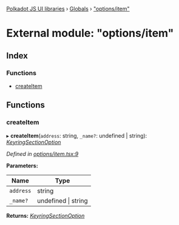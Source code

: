 [Polkadot JS UI libraries](../README.md) › [Globals](../globals.md) › ["options/item"](_options_item_.md)

# External module: "options/item"

## Index

### Functions

* [createItem](_options_item_.md#createitem)

## Functions

###  createItem

▸ **createItem**(`address`: string, `_name?`: undefined | string): *[KeyringSectionOption](../interfaces/_options_types_.keyringsectionoption.md)*

*Defined in [options/item.tsx:9](https://github.com/polkadot-js/ui/blob/391ab513/packages/ui-keyring/src/options/item.tsx#L9)*

**Parameters:**

Name | Type |
------ | ------ |
`address` | string |
`_name?` | undefined &#124; string |

**Returns:** *[KeyringSectionOption](../interfaces/_options_types_.keyringsectionoption.md)*
